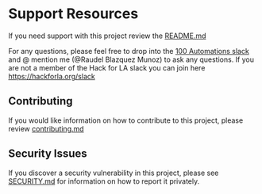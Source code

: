 # Support Resources
If you need support with this project review the [README.md](https://github.com/100Automations/jekyll-gather-data-types/blob/master/README.md)

For any questions, please feel free to drop into the [100 Automations slack](https://hackforla.slack.com/archives/C018S5TCQE7) and @ mention me (@Raudel Blazquez Munoz) to ask any questions.  If you are not a member of the Hack for LA slack you can join here https://hackforla.org/slack

## Contributing
If you would like information on how to contribute to this project, please review [contributing.md](https://github.com/100Automations/jekyll-gather-data-types/blob/master/contributing.md)

## Security Issues
If you discover a security vulnerability in this project, please see [SECURITY.md](https://github.com/100Automations/jekyll-gather-data-types/blob/master/SECURITY.md) for information on how to report it privately.
